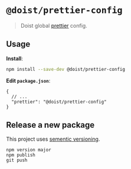 # `@doist/prettier-config`

> Doist global [prettier](https://prettier.io) config.

## Usage

**Install**:

```sh
npm install --save-dev @doist/prettier-config
```

**Edit `package.json`**:

```jsonc
{
  // ...
  "prettier": "@doist/prettier-config"
}
```

## Release a new package

This project uses [sementic versioning](https://semver.org/).

```
npm version major
npm publish
git push
```
